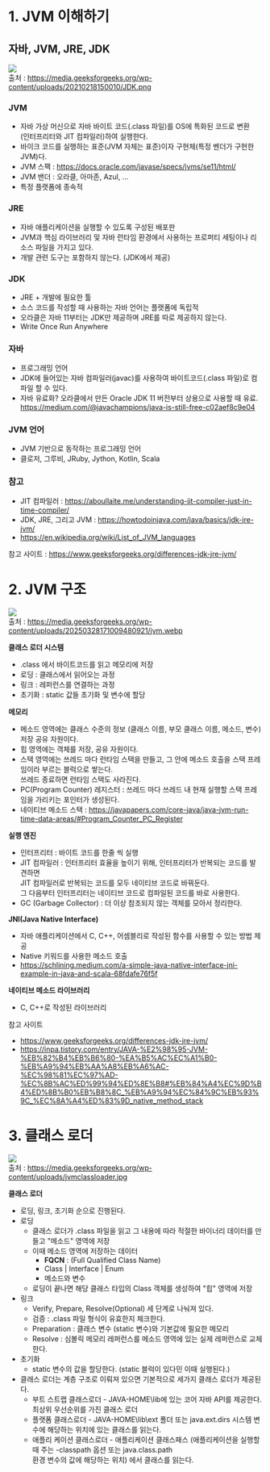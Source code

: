 # 1. JVM 이해하기

## 자바, JVM, JRE, JDK
  
![](https://media.geeksforgeeks.org/wp-content/uploads/20210218150010/JDK.png)  
출처 : https://media.geeksforgeeks.org/wp-content/uploads/20210218150010/JDK.png  
  
### JVM
- 자바 가상 머신으로 자바 바이트 코드(.class 파일)를 OS에 특화된 코드로 변환  
  (인터프리터와 JIT 컴파일러)하여 실행한다.
- 바이크 코드를 실행하는 표준(JVM 자체는 표준)이자 구현체(특정 벤더가 구현한 JVM)다.
- JVM 스팩 : https://docs.oracle.com/javase/specs/jvms/se11/html/  
- JVM 밴더 : 오라클, 아마존, Azul, ...
- 특정 플랫폼에 종속적
  
### JRE
- 자바 애플리케이션을 실행할 수 있도록 구성된 배포판
- JVM과 핵심 라이브러리 및 자바 런타임 환경에서 사용하는 프로퍼티 세팅이나 리소스 파일을 가지고 있다.  
- 개발 관련 도구는 포함하지 않는다. (JDK에서 제공)  
  
### JDK
- JRE + 개발에 필요한 툴
- 소스 코드를 작성할 때 사용하는 자바 언어는 플랫폼에 독립적
- 오라클은 자바 11부터는 JDK만 제공하며 JRE를 따로 제공하지 않는다.  
- Write Once Run Anywhere
  
### 자바
- 프로그래밍 언어
- JDK에 들어있는 자바 컴파일러(javac)를 사용하여 바이트코드(.class 파일)로 컴파일 할 수 있다.
- 자바 유료화? 오라클에서 만든 Oracle JDK 11 버전부터 상용으로 사용할 때 유료.  
  https://medium.com/@javachampions/java-is-still-free-c02aef8c9e04  
  
### JVM 언어
- JVM 기반으로 동작하는 프로그래밍 언어
- 클로저, 그루비, JRuby, Jython, Kotlin, Scala 
  
### 참고
- JIT 컴파일러 : https://aboullaite.me/understanding-jit-compiler-just-in-time-compiler/  
- JDK, JRE, 그리고 JVM : https://howtodoinjava.com/java/basics/jdk-jre-jvm/    
- https://en.wikipedia.org/wiki/List_of_JVM_languages  

참고 사이트 : https://www.geeksforgeeks.org/differences-jdk-jre-jvm/  
  
# 2. JVM 구조

![](https://media.geeksforgeeks.org/wp-content/uploads/20250328171009480921/jvm.webp)  
출처 : https://media.geeksforgeeks.org/wp-content/uploads/20250328171009480921/jvm.webp  
  
**클래스 로더 시스템**  
- .class 에서 바이트코드를 읽고 메모리에 저장
- 로딩 : 클래스에서 읽어오는 과정   
- 링크 : 레퍼런스를 연결하는 과정
- 초기화 : static 값들 초기화 및 변수에 할당
  
**메모리**  
- 메소드 영역에는 클래스 수준의 정보 (클래스 이름, 부모 클래스 이름, 메소드, 변수) 저장 공유 자원이다.
- 힙 영역에는 객체를 저장, 공유 자원이다.
- 스택 영역에는 쓰레드 마다 런타임 스택을 만들고, 그 안에 메소드 호출을 스택 프레임이라 부르는 블럭으로 쌓는다.  
쓰레드 종료하면 런타임 스택도 사라진다.  
- PC(Program Counter) 레지스터 : 쓰레드 마다 쓰레드 내 현재 실행할 스택 프레임을 가리키는 포인터가 생성된다.  
- 네이티브 메소드 스택 : https://javapapers.com/core-java/java-jvm-run-time-data-areas/#Program_Counter_PC_Register  
  
**실행 엔진**  
- 인터프리터 : 바이트 코드를 한줄 씩 실행
- JIT 컴파일러 : 인터프리터 효율을 높이기 위해, 인터프리터가 반복되는 코드를 발견하면  
JIT 컴파일러로 반복되는 코드를 모두 네이티브 코드로 바꿔둔다.  
그 다음부터 인터프리터는 네이티브 코드로 컴파일된 코드를 바로 사용한다.  
- GC (Garbage Collector) : 더 이상 참조되지 않는 객체를 모아서 정리한다.  
  
**JNI(Java Native Interface)**  
- 자바 애플리케이션에서 C, C++, 어셈블리로 작성된 함수를 사용할 수 있는 방법 제공
- Native 키워드를 사용한 메소드 호출
- https://schlining.medium.com/a-simple-java-native-interface-jni-example-in-java-and-scala-68fdafe76f5f  
  
**네이티브 메소드 라이브러리**  
- C, C++로 작성된 라이브러리
  
참고 사이트   
- https://www.geeksforgeeks.org/differences-jdk-jre-jvm/
- https://inpa.tistory.com/entry/JAVA-%E2%98%95-JVM-%EB%82%B4%EB%B6%80-%EA%B5%AC%EC%A1%B0-%EB%A9%94%EB%AA%A8%EB%A6%AC-%EC%98%81%EC%97%AD-%EC%8B%AC%ED%99%94%ED%8E%B8#%EB%84%A4%EC%9D%B4%ED%8B%B0%EB%B8%8C_%EB%A9%94%EC%84%9C%EB%93%9C_%EC%8A%A4%ED%83%9D_native_method_stack  
  
# 3. 클래스 로더 
  
![](https://media.geeksforgeeks.org/wp-content/uploads/jvmclassloader.jpg)  
출처 : https://media.geeksforgeeks.org/wp-content/uploads/jvmclassloader.jpg  
  
**클래스 로더**  
- 로딩, 링크, 초기화 순으로 진행된다. 
- 로딩  
  - 클래스 로더가 .class 파일을 읽고 그 내용에 따라 적절한 바이너리 데이터를 만들고 "메소드" 영역에 저장  
  - 이때 메소드 영역에 저장하는 데이터
    - **FQCN** : (Full Qualified Class Name)
    - Class | Interface | Enum
    - 메소드와 변수
  - 로딩이 끝나면 해당 클래스 타입의 Class 객체를 생성하여 "힙" 영역에 저장 
- 링크 
  - Verify, Prepare, Resolve(Optional) 세 단계로 나눠져 있다.
  - 검증 : .class 파일 형식이 유효한지 체크한다.
  - Preparation : 클래스 변수 (static 변수)와 기본값에 필요한 메모리
  - Resolve : 심볼릭 메모리 레퍼런스를 메소드 영역에 있는 실제 레퍼런스로 교체한다.  
- 초기화  
  - static 변수의 값을 할당한다. (static 블럭이 있다민 이때 실행된다.)
- 클래스 로더는 계층 구조로 이뤄져 있으면 기본적으로 세가지 클래스 로더가 제공된다.  
  - 부트 스트랩 클래스로더 - JAVA-HOME\lib에 있는 코어 자바 API를 제공한다. 최상위 우선순위를 가진 클래스 로더 
  - 플랫폼 클래스로더 - JAVA-HOME\lib\ext 폴더 또는 java.ext.dirs 시스템 변수에 해당하는 위치에 있는 클래스를 읽는다.
  - 애플리 케이션 클래스로더 - 애플리케이션 클래스패스 (애플리케이션을 실행할 때 주는 -classpath 옵션 또는 java.class.path  
환경 변수의 값에 해당하는 위치) 에서 클래스를 읽는다.  
  

  


  

